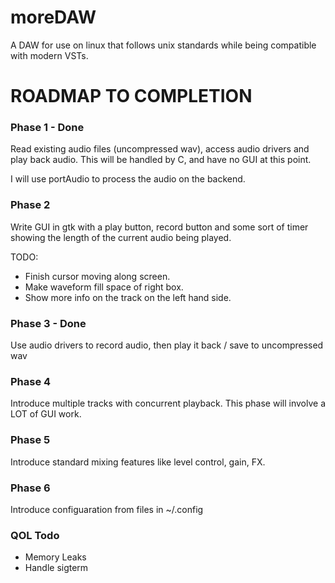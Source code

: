 # moreDAW
A DAW for use on linux that follows unix standards while being compatible with modern VSTs.

# ROADMAP TO COMPLETION

### Phase 1 - Done
Read existing audio files (uncompressed wav), access audio drivers and play back audio.
This will be handled by C, and have no GUI at this point.

I will use portAudio to process the audio on the backend.

### Phase 2
Write GUI in gtk with a play button, record button and some sort of timer showing the length of the current audio 
being played.

TODO:
- Finish cursor moving along screen.
- Make waveform fill space of right box.
- Show more info on the track on the left hand side.

### Phase 3 - Done
Use audio drivers to record audio, then play it back / save to uncompressed wav

### Phase 4
Introduce multiple tracks with concurrent playback. This phase will involve a LOT of GUI work.

### Phase 5
Introduce standard mixing features like level control, gain, FX.

### Phase 6
Introduce configuaration from files in ~/.config



### QOL Todo
- Memory Leaks
- Handle sigterm